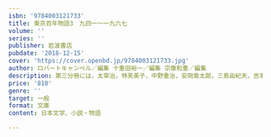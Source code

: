 ```yaml
---
isbn: '9784003121733'
title: 東京百年物語3　九四一～一九六七
volume: ''
series: ''
publisher: 岩波書店
pubdate: '2018-12-15'
cover: 'https://cover.openbd.jp/9784003121733.jpg'
author: ロバートキャンベル／編集 十重田裕一／編集 宗像和重／編集
description: 第三分冊には，太宰治，林芙美子，中野重治，安岡章太郎，三島由紀夫，吉本隆明ほかの作品を収録．
price: '810'
genre: ''
target: 一般
format: 文庫
content: 日本文学、小説・物語

---
```


